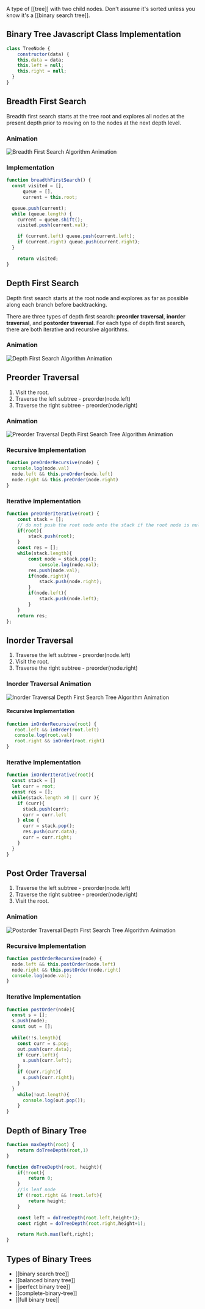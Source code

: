 A type of [[tree]] with two child nodes. Don't assume it's sorted unless you know it's a [[binary search tree]].

## Binary Tree Javascript Class Implementation
``` js
class TreeNode {
    constructor(data) {
    this.data = data;
    this.left = null;
    this.right = null;
  }
}
```
## Breadth First Search
 Breadth first search starts at the tree root and explores all nodes at the present depth prior to moving on to the nodes at the next depth level.

### Animation
![Breadth First Search Algorithm Animation](/images/notes/bfs-tree-algorithm.gif)

### Implementation
```js
function breadthFirstSearch() {
  const visited = [],
      queue = [],
      current = this.root;

  queue.push(current);
  while (queue.length) {
    current = queue.shift();
    visited.push(current.val);

    if (current.left) queue.push(current.left);
    if (current.right) queue.push(current.right);
  }

    return visited;
}
```
## Depth First Search
Depth first search starts at the root node and explores as far as possible along each branch before backtracking. 

There are three types of depth first search: **preorder traversal**, **inorder traversal**, and **postorder traversal**. For each type of depth first search, there are both iterative and recursive algorithms.

### Animation
![Depth First Search Algorithm Animation](/images/notes/dfs-tree-algorithm.gif)

## Preorder Traversal
1. Visit the root.
2. Traverse the left subtree - preorder(node.left)
3. Traverse the right subtree - preorder(node.right)
### Animation

![Preorder Traversal Depth First Search Tree Algorithm Animation](/images/notes/preorder-traversal.gif)
### Recursive Implementation
```js
function preOrderRecursive(node) { 
  console.log(node.val) 
  node.left && this.preOrder(node.left) 
  node.right && this.preOrder(node.right) 
} 
```
### Iterative Implementation
```js
function preOrderIterative(root) {
    const stack = [];
    // do not push the root node onto the stack if the root node is null. 
    if(root){
        stack.push(root);
    }
    const res = [];
    while(stack.length){
        const node = stack.pop();
     		console.log(node.val);	
        res.push(node.val);
        if(node.right){
            stack.push(node.right);
        }
        if(node.left){
            stack.push(node.left);
        }
    }
    return res; 
};
```

## Inorder Traversal
1. Traverse the left subtree - preorder(node.left)
2. Visit the root.
3. Traverse the right subtree - preorder(node.right)

### Inorder Traversal Animation
![Inorder Traversal Depth First Search Tree Algorithm Animation](/images/notes/inorder-traversal.gif)
#### Recursive Implementation
```js
function inOrderRecursive(root) { 
   root.left && inOrder(root.left) 
   console.log(root.val) 
   root.right && inOrder(root.right) 
} 
```
### Iterative Implementation
```js
function inOrderIterative(root){
  const stack = []
  let curr = root;
  const res = [];
  while(stack.length >0 || curr ){
    if (curr){
      stack.push(curr);
      curr = curr.left
    } else {
      curr = stack.pop();
      res.push(curr.data);
      curr = curr.right;
    }
  }
}
```

## Post Order Traversal
1. Traverse the left subtree - preorder(node.left)
2. Traverse the right subtree - preorder(node.right)
3. Visit the root.

### Animation
![Postorder Traversal Depth First Search Tree Algorithm Animation](/images/notes/postorder-traversal.gif)

### Recursive Implementation
```js
function postOrderRecursive(node) { 
  node.left && this.postOrder(node.left) 
  node.right && this.postOrder(node.right) 
  console.log(node.val); 
}
```
### Iterative Implementation
```js
function postOrder(node){
  const s = [];
  s.push(node);
  const out = [];
  
  while(!!s.length){
    const curr = s.pop;
    out.push(curr.data);
    if (curr.left){
      s.push(curr.left);
    }
    if (curr.right){
      s.push(curr.right);
    }
  }
	while(!out.length){
      console.log(out.pop());
    }
}
```

## Depth of Binary Tree
```js
function maxDepth(root) {
    return doTreeDepth(root,1)
}

function doTreeDepth(root, height){
    if(!root){
        return 0;
    }
    //is leaf node
    if (!root.right && !root.left){
        return height; 
    }

    const left = doTreeDepth(root.left,height+1);
    const right = doTreeDepth(root.right,height+1);

    return Math.max(left,right); 
}
```

## Types of Binary Trees
* [[binary search tree]] 
* [[balanced binary tree]]
* [[perfect binary tree]]
* [[complete-binary-tree]]
* [[full binary tree]]

